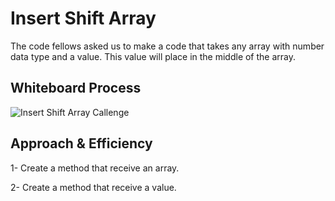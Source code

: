 # Insert Shift Array
The code fellows asked us to make a code that takes any array with number data type and a value. This value will place in the middle of the array. 

## Whiteboard Process
![Insert Shift Array Callenge](https://am3pap003files.storage.live.com/y4mBxhANrSJ5iTa1AbweS1cAXYmSbwghl6W5S8sWDOJo1jfkcLkTwcGGENwb3VohLXmoTJJWE4usHAhz9U7GvkPzOlpR55qdU_FhHlmVnxNN9Eg7dn8jrCTtZLZfUDusql_6_1C2ETdc62WLJckZ_aqJE4C_xefGrG5KKs7FqZGobZJjNPqvU1JzLeNv7EM058yRm32RGWseNSTWbBjS6PilA/code%20challenge.png?psid=1&width=1403&height=590)

## Approach & Efficiency

1- Create a method that receive an array.

2- Create a method that receive a value.